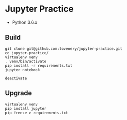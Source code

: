 # Jupyter Practice

- Python 3.6.x

## Build

```
git clone git@github.com:lovenery/jupyter-practice.git
cd jupyter-practice/
virtualenv venv
. venv/bin/activate
pip install -r requirements.txt
jupyter notebook

deactivate
```

## Upgrade

```shell
virtualenv venv
pip install jupyter
pip freeze > requirements.txt
```
